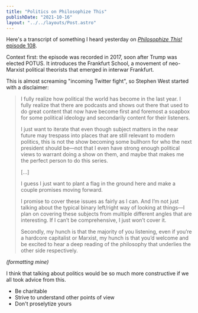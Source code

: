 ```yaml
---
title: "Politics on Philosophize This"
publishDate: "2021-10-16"
layout: "../../layouts/Post.astro"
---
```


Here's a transcript of something I heard yesterday on [_Philosophize This!_ episode 108](https://www.philosophizethis.org/podcast/frankfurt-school-intro?rq=108).

Context first: the episode was recorded in 2017, soon after Trump was elected POTUS. It introduces the Frankfurt School, a movement of neo-Marxist political theorists that emerged in interwar Frankfurt.

This is almost screaming "incoming Twitter fight", so Stephen West started with a disclaimer:

> I fully realize how political the world has become in the last year. I fully realize that there are podcasts and shows out there that used to do great content that now have become first and foremost a soapbox for some political ideology and secondarily content for their listeners.
>
> I just want to iterate that even though subject matters in the near future may trespass into places that are still relevant to modern politics, this is not the show becoming some bullhorn for who the next president should be—not that I even have strong enough political views to warrant doing a show on them, and maybe that makes me the perfect person to do this series.
>
> [...]
>
> I guess I just want to plant a flag in the ground here and make a couple promises moving forward.
>
> I promise to cover these issues as fairly as I can. And I’m not just talking about the typical binary left/right way of looking at things—I plan on covering these subjects from multiple different angles that are interesting. If I can’t be comprehensive, I just won’t cover it.
>
> Secondly, my hunch is that the majority of you listening, even if you’re a hardcore capitalist or Marxist, my hunch is that you’d welcome and be excited to hear a deep reading of the philosophy that underlies the other side respectively.

_(formatting mine)_

I think that talking about politics would be so much more constructive if we all took advice from this.

- Be charitable
- Strive to understand other points of view
- Don't proselytize yours
